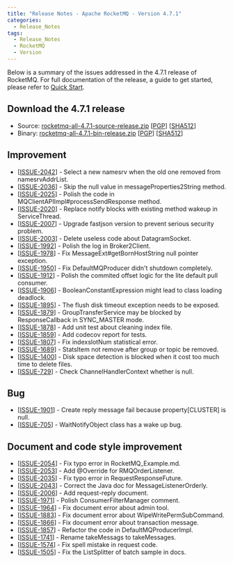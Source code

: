 ```yaml
---
title: "Release Notes - Apache RocketMQ - Version 4.7.1"
categories:
  - Release_Notes
tags:
  - Release_Notes
  - RocketMQ
  - Version
---
```


Below is a summary of the issues addressed in the 4.7.1 release of RocketMQ. For full documentation of the release, a guide to get started, please refer to <a href='/docs/quick-start/'>Quick Start</a>.


<h2> Download the 4.7.1 release</h2>
    
* Source: [rocketmq-all-4.7.1-source-release.zip](https://www.apache.org/dyn/closer.cgi?path=rocketmq/4.7.1/rocketmq-all-4.7.1-source-release.zip) [[PGP](https://www.apache.org/dist/rocketmq/4.7.1/rocketmq-all-4.7.1-source-release.zip.asc)] [[SHA512](https://www.apache.org/dist/rocketmq/4.7.1/rocketmq-all-4.7.1-source-release.zip.sha512)]
* Binary: [rocketmq-all-4.7.1-bin-release.zip](https://www.apache.org/dyn/closer.cgi?path=rocketmq/4.7.1/rocketmq-all-4.7.1-bin-release.zip) [[PGP](https://www.apache.org/dist/rocketmq/4.7.1/rocketmq-all-4.7.1-bin-release.zip.asc)] [[SHA512](https://www.apache.org/dist/rocketmq/4.7.1/rocketmq-all-4.7.1-bin-release.zip.sha512)]


## Improvement
<ul>
<li>[<a href='https://github.com/apache/rocketmq/issues/2042'>ISSUE-2042</a>] -  Select a new namesrv when the old one removed from namesrvAddrList.
</li>
<li>[<a href='https://github.com/apache/rocketmq/issues/2036'>ISSUE-2036</a>] -  Skip the null value in messageProperties2String method.
</li>
<li>[<a href='https://github.com/apache/rocketmq/issues/2025'>ISSUE-2025</a>] -  Polish the code in MQClientAPIImpl#processSendResponse method.
</li>
<li>[<a href='https://github.com/apache/rocketmq/issues/2020'>ISSUE-2020</a>] -  Replace notify blocks with existing method wakeup in ServiceThread.
</li>
<li>[<a href='https://github.com/apache/rocketmq/issues/2007'>ISSUE-2007</a>] -  Upgrade fastjson version to prevent serious security problem.
</li>
<li>[<a href='https://github.com/apache/rocketmq/issues/2003'>ISSUE-2003</a>] -  Delete useless code about DatagramSocket.
</li>
<li>[<a href='https://github.com/apache/rocketmq/issues/1992'>ISSUE-1992</a>] -  Polish the log in Broker2Client.
</li>
<li>[<a href='https://github.com/apache/rocketmq/issues/1978'>ISSUE-1978</a>] -  Fix MessageExt#getBornHostString null pointer exception.
</li>
<li>[<a href='https://github.com/apache/rocketmq/issues/1950'>ISSUE-1950</a>] -  Fix DefaultMQProducer didn't shutdown completely.
</li>
<li>[<a href='https://github.com/apache/rocketmq/issues/1912'>ISSUE-1912</a>] -  Polish the commited offset logic for the lite default pull consumer.
</li>
<li>[<a href='https://github.com/apache/rocketmq/issues/1906'>ISSUE-1906</a>] -  BooleanConstantExpression might lead to class loading deadlock.
</li>
<li>[<a href='https://github.com/apache/rocketmq/issues/1895'>ISSUE-1895</a>] -  The flush disk timeout exception needs to be exposed.
</li>
<li>[<a href='https://github.com/apache/rocketmq/issues/1879'>ISSUE-1879</a>] -  GroupTransferService may be blocked by ResponseCallback in SYNC_MASTER mode.
</li>
<li>[<a href='https://github.com/apache/rocketmq/issues/1878'>ISSUE-1878</a>] -  Add unit test about cleaning index file.
</li>
<li>[<a href='https://github.com/apache/rocketmq/issues/1859'>ISSUE-1859</a>] -  Add codecov report for tests.
</li>
<li>[<a href='https://github.com/apache/rocketmq/issues/1807'>ISSUE-1807</a>] -  Fix indexslotNum statistical error.
</li>
<li>[<a href='https://github.com/apache/rocketmq/issues/1689'>ISSUE-1689</a>] -  StatsItem not remove after group or topic be removed.
</li>
<li>[<a href='https://github.com/apache/rocketmq/issues/1400'>ISSUE-1400</a>] -  Disk space detection is blocked when it cost too much time to delete files.
</li>
<li>[<a href='https://github.com/apache/rocketmq/issues/729'>ISSUE-729</a>] -  Check ChannelHandlerContext whether is null.
</li>
</ul>

## Bug
<ul>
<li>[<a href='https://github.com/apache/rocketmq/issues/1901'>ISSUE-1901</a>] -  Create reply message fail because property[CLUSTER] is null.
</li>
<li>[<a href='https://github.com/apache/rocketmq/issues/705'>ISSUE-705</a>] -  WaitNotifyObject class has a wake up bug.
</li>
</ul>

## Document and code style improvement
<ul>
<li>[<a href='https://github.com/apache/rocketmq/issues/2054'>ISSUE-2054</a>] -  Fix typo error in RocketMQ_Example.md. 
</li>
<li>[<a href='https://github.com/apache/rocketmq/issues/2053'>ISSUE-2053</a>] -  Add @Override for RMQOrderListener. 
</li>
<li>[<a href='https://github.com/apache/rocketmq/issues/2035'>ISSUE-2035</a>] -  Fix typo error in RequestResponseFuture. 
</li>
<li>[<a href='https://github.com/apache/rocketmq/issues/2043'>ISSUE-2043</a>] -  Correct the Java doc for MessageListenerOrderly.
</li>
<li>[<a href='https://github.com/apache/rocketmq/issues/2006'>ISSUE-2006</a>] -  Add request-reply document.
</li>
<li>[<a href='https://github.com/apache/rocketmq/issues/1971'>ISSUE-1971</a>] -  Polish ConsumerFilterManager comment.
</li>
<li>[<a href='https://github.com/apache/rocketmq/issues/1964'>ISSUE-1964</a>] -  Fix document error about admin tool.
</li>
<li>[<a href='https://github.com/apache/rocketmq/issues/1883'>ISSUE-1883</a>] -  Fix document error about WipeWritePermSubCommand.
</li>
<li>[<a href='https://github.com/apache/rocketmq/issues/1866'>ISSUE-1866</a>] -  Fix document error about transaction message.
</li>
<li>[<a href='https://github.com/apache/rocketmq/issues/1857'>ISSUE-1857</a>] -  Refactor the code in DefaultMQProducerImpl.
</li>
<li>[<a href='https://github.com/apache/rocketmq/issues/1741'>ISSUE-1741</a>] -  Rename takeMessags to takeMessages.
</li>
<li>[<a href='https://github.com/apache/rocketmq/issues/1574'>ISSUE-1574</a>] -  Fix spell mistake in request code.
</li>
<li>[<a href='https://github.com/apache/rocketmq/issues/1505'>ISSUE-1505</a>] -  Fix the ListSplitter of batch sample in docs.
</li>
</ul>
                                        
            


